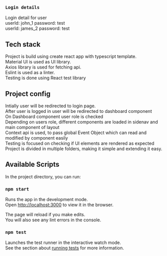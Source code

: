 ### `Login details`

Login detail for user<br/>
userId: john_1 password: test<br/>
userId: james_2  password: test<br/>

## Tech stack

Project is build using create react app with typescript template.<br/>
Material UI is used as UI library.<br/>
Axios library is used for fetching api.<br/>
Eslint is used as a linter.<br/>
Testing is done using React test library <br/>

## Project config

Intially user will be redirected to login page.<br/>
After user is logged in user will be redirected to dashboard component<br/>
On Dashboard component user role is checked<br/>
Depending on users role, different components are loaded in sidenav and main component of layout<br/>
Context api is used, to pass global Event Object which can read and modified by component easily<br/>
Testing is focused on checking if UI elements are rendered as expected<br/>
Project is divided in multiple folders, making it simple and extending it easy.<br/>


## Available Scripts

In the project directory, you can run:

### `npm start`

Runs the app in the development mode.\
Open [http://localhost:3000](http://localhost:3000) to view it in the browser.

The page will reload if you make edits.\
You will also see any lint errors in the console.

### `npm test`

Launches the test runner in the interactive watch mode.\
See the section about [running tests](https://facebook.github.io/create-react-app/docs/running-tests) for more information.
